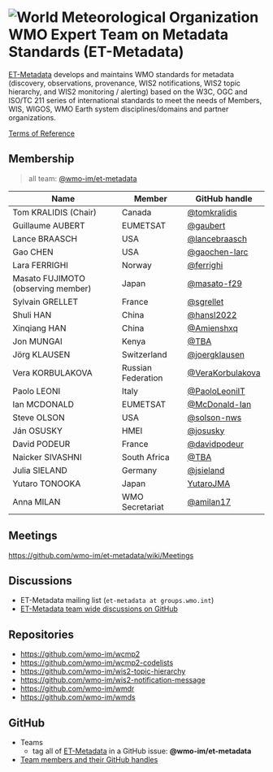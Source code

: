 # ![World Meteorological Organization](https://community.wmo.int/themes/wmo/logo.png) WMO Expert Team on Metadata Standards (ET-Metadata)

[ET-Metadata](https://community.wmo.int/en/governance/commission-membership/commission-observation-infrastructure-and-information-systems-infcom/standing-committee-information-management-and-technology-sc-imt/expert-team-metadata-standards-et-metadata) develops and maintains WMO standards for metadata (discovery, observations, provenance, WIS2 notifications, WIS2 topic hierarchy, and WIS2 monitoring / alerting) based on the W3C, OGC and ISO/TC 211 series of international standards to meet the needs of Members, WIS, WIGOS, WMO Earth system disciplines/domains and partner organizations.

[Terms of Reference](https://github.com/wmo-im/sc-imt/blob/main/et-tt/et-metadata.adoc)

## Membership

>all team: [@wmo-im/et-metadata](https://github.com/orgs/wmo-im/teams/et-metadata)

|Name | Member | GitHub handle |
|---|---|---|
|Tom KRALIDIS (Chair)|Canada|[@tomkralidis](https://github.com/tomkralidis)
|Guillaume AUBERT|EUMETSAT|[@gaubert](https://github.com/gaubert)
|Lance BRAASCH|USA|[@lancebraasch](https://github.com/lancebraasch)
|Gao CHEN|USA|[@gaochen-larc](https://github.com/gaochen-larc)
|Lara FERRIGHI|Norway|[@ferrighi](https://github.com/ferrighi)
|Masato FUJIMOTO (observing member)|Japan|[@masato-f29](https://github.com/masato-f29)
|Sylvain GRELLET|France|[@sgrellet](https://github.com/sgrellet)
|Shuli HAN|China|[@hansl2022](https://github.com/hansl2022)
|Xinqiang HAN|China|[@Amienshxq](https://github.com/Amienshxq)
|Jon MUNGAI|Kenya|[@TBA](https://github.com/TBA)
|Jörg	KLAUSEN|Switzerland|[@joergklausen](https://github.com/joergklausen) 
|Vera KORBULAKOVA|Russian Federation|[@VeraKorbulakova](https://github.com/VeraKorbulakova)
|Paolo LEONI|Italy|[@PaoloLeoniIT](https://github.com/PaoloLeoniIT)
|Ian MCDONALD|EUMETSAT|[@McDonald-Ian](https://github.com/McDonald-Ian)
|Steve OLSON|USA|[@solson-nws](https://github.com/solson-nws)
|Ján OSUSKY|HMEI|[@josusky](https://github.com/josusky)
|David PODEUR|France|[@davidpodeur](https://github.com/davidpodeur)
|Naicker	SIVASHNI|South Africa|[@TBA](https://github.com/TBA)
|Julia SIELAND|Germany|[@jsieland](https://github.com/jsieland)
|Yutaro	TONOOKA|Japan|[YutaroJMA](https://github.com/YutaroJMA)
|Anna MILAN|WMO Secretariat|[@amilan17](https://github.com/orgs/amilan17)

## Meetings
https://github.com/wmo-im/et-metadata/wiki/Meetings

## Discussions
- ET-Metadata mailing list (`et-metadata at groups.wmo.int`)
- [ET-Metadata team wide discussions on GitHub](https://github.com/wmo-im/et-metadata/discussions)

## Repositories
* https://github.com/wmo-im/wcmp2
* https://github.com/wmo-im/wcmp2-codelists
* https://github.com/wmo-im/wis2-topic-hierarchy
* https://github.com/wmo-im/wis2-notification-message
* https://github.com/wmo-im/wmdr
* https://github.com/wmo-im/wmds

## GitHub
- Teams
  - tag all of [ET-Metadata](https://github.com/orgs/wmo-im/teams/et-metadata) in a GitHub issue: **@wmo-im/et-metadata**
- [Team members and their GitHub handles](#Membership)
